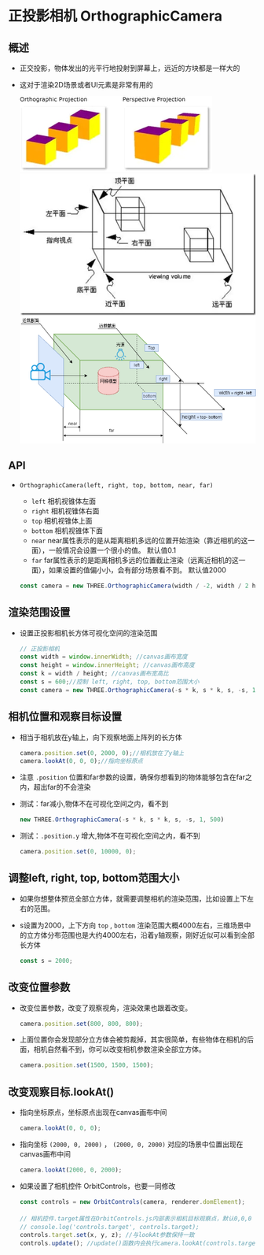 # 正投影相机 OrthographicCamera

## 概述

+ 正交投影，物体发出的光平行地投射到屏幕上，远近的方块都是一样大的
+ 这对于渲染2D场景或者UI元素是非常有用的

  ![相机种类](images/相机种类.jpg)
  ![正交投影相机](images/正交投影相机.jpg)
  ![正投影可视空间](images/正投影可视空间.png)

## API

+ `OrthographicCamera(left, right, top, bottom, near, far)`

  + `left` 相机视锥体左面
  + `right` 相机视锥体右面
  + `top` 相机视锥体上面
  + `bottom` 相机视锥体下面
  + `near` near属性表示的是从距离相机多远的位置开始渲染（靠近相机的这一面），一般情况会设置一个很小的值。 默认值0.1
  + `far` far属性表示的是距离相机多远的位置截止渲染（远离近相机的这一面），如果设置的值偏小小，会有部分场景看不到。 默认值2000

  ```js
  const camera = new THREE.OrthographicCamera(width / -2, width / 2 height / 2, height / -2, 1, 1000)
  ```

## 渲染范围设置

+ 设置正投影相机长方体可视化空间的渲染范围

  ```js
  // 正投影相机
  const width = window.innerWidth; //canvas画布宽度
  const height = window.innerHeight; //canvas画布高度
  const k = width / height; //canvas画布宽高比
  const s = 600;//控制 left, right, top, bottom范围大小
  const camera = new THREE.OrthographicCamera(-s * k, s * k, s, -s, 1, 8000);
  ```

## 相机位置和观察目标设置

+ 相当于相机放在y轴上，向下观察地面上阵列的长方体

  ```js
  camera.position.set(0, 2000, 0);//相机放在了y轴上
  camera.lookAt(0, 0, 0);//指向坐标原点
  ```

+ 注意 `.position` 位置和far参数的设置，确保你想看到的物体能够包含在far之内，超出far的不会渲染

+ 测试：far减小,物体不在可视化空间之内，看不到

  ```js
  new THREE.OrthographicCamera(-s * k, s * k, s, -s, 1, 500)
  ```

+ 测试：`.position.y` 增大,物体不在可视化空间之内，看不到

  ```js
  camera.position.set(0, 10000, 0);
  ```

## 调整left, right, top, bottom范围大小

+ 如果你想整体预览全部立方体，就需要调整相机的渲染范围，比如设置上下左右的范围。

+ s设置为2000，上下方向 `top` , `bottom` 渲染范围大概4000左右，三维场景中的立方体分布范围也是大约4000左右，沿着y轴观察，刚好近似可以看到全部长方体

  ```js
  const s = 2000;
  ```

## 改变位置参数

+ 改变位置参数，改变了观察视角，渲染效果也跟着改变。

  ```js
  camera.position.set(800, 800, 800);
  ```

+ 上面位置你会发现部分立方体会被剪裁掉，其实很简单，有些物体在相机的后面，相机自然看不到，你可以改变相机参数渲染全部立方体。

  ```js
  camera.position.set(1500, 1500, 1500);
  ```

## 改变观察目标.lookAt()

+ 指向坐标原点，坐标原点出现在canvas画布中间

  ```js
  camera.lookAt(0, 0, 0);
  ```

+ 指向坐标 `(2000, 0, 2000)` ， `(2000, 0, 2000)` 对应的场景中位置出现在canvas画布中间

  ```js
  camera.lookAt(2000, 0, 2000);
  ```

+ 如果设置了相机控件 OrbitControls，也要一同修改

  ```js
  const controls = new OrbitControls(camera, renderer.domElement);

  // 相机控件.target属性在OrbitControls.js内部表示相机目标观察点，默认0,0,0
  // console.log('controls.target', controls.target);
  controls.target.set(x, y, z); //与lookAt参数保持一致
  controls.update(); //update()函数内会执行camera.lookAt(controls.target)
  ```
